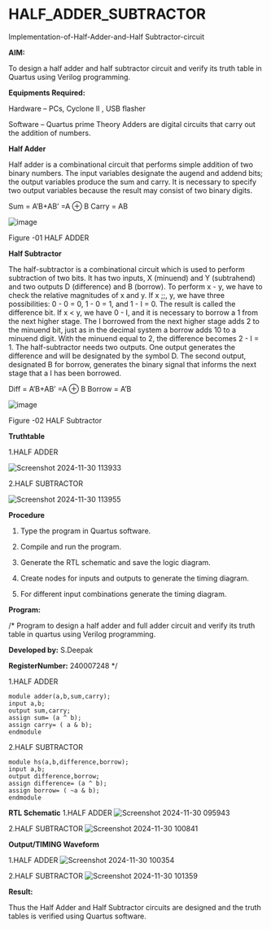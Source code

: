# HALF_ADDER_SUBTRACTOR

Implementation-of-Half-Adder-and-Half Subtractor-circuit

**AIM:**

To design a half adder and half subtractor circuit and verify its truth table in Quartus using Verilog programming.

**Equipments Required:**

Hardware – PCs, Cyclone II , USB flasher 

Software – Quartus prime Theory Adders are digital circuits that carry out the addition of numbers.

**Half Adder**

Half adder is a combinational circuit that performs simple addition of two binary numbers. The input variables designate the augend and addend bits; the output variables produce the sum and carry. It is necessary to specify two output variables because the result may consist of two binary digits.

Sum = A’B+AB’ =A ⊕ B Carry = AB

![image](https://github.com/naavaneetha/HALF_ADDER_SUBTRACTOR/assets/154305477/bd4a0b2c-cdbc-4184-ab08-81578f121e1f)

Figure -01 HALF ADDER

**Half Subtractor**

The half-subtractor is a combinational circuit which is used to perform subtraction of two bits. It has two inputs, X (minuend) and Y (subtrahend) and two outputs D (difference) and B (borrow). To perform x - y, we have to check the relative magnitudes of x and y. If x ;;, y, we have three possibilities: 0 - 0 = 0, 1 - 0 = 1, and 1 - I = 0. The result is called the difference bit. If x < y, we have 0 - I, and it is necessary to borrow a 1 from the next higher stage. The I borrowed from the next higher stage adds 2 to the minuend bit, just as in the decimal system a borrow adds 10 to a minuend digit. With the minuend equal to 2, the difference becomes 2 - I = 1. The half-subtractor needs two outputs. One output generates the difference and will be designated by the symbol D. The second output, designated B for borrow, generates the binary signal that informs the next stage that a I has been borrowed. 

Diff = A’B+AB’ =A ⊕ B
Borrow = A’B

 ![image](https://github.com/naavaneetha/HALF_ADDER_SUBTRACTOR/assets/154305477/d76b099c-513f-4e7c-843a-e2fd028a531a)

Figure -02 HALF Subtractor

**Truthtable**

1.HALF ADDER

![Screenshot 2024-11-30 113933](https://github.com/user-attachments/assets/6b122bcb-0f58-4f81-a0a5-48f178b92444)


2.HALF SUBTRACTOR

![Screenshot 2024-11-30 113955](https://github.com/user-attachments/assets/818543b1-98eb-4f77-89d3-ffc62808b5b4)



**Procedure**

1.	Type the program in Quartus software.

2.	Compile and run the program.

3.	Generate the RTL schematic and save the logic diagram.

4.	Create nodes for inputs and outputs to generate the timing diagram.

5.	For different input combinations generate the timing diagram.


**Program:**

/* Program to design a half adder and full adder circuit and verify its truth table in quartus using Verilog programming.


**Developed by:** S.Deepak

**RegisterNumber:** 240007248 */

1.HALF ADDER
```
module adder(a,b,sum,carry);
input a,b;
output sum,carry;
assign sum= (a ^ b);
assign carry= ( a & b);
endmodule
```


2.HALF SUBTRACTOR
```
module hs(a,b,difference,borrow);
input a,b;
output difference,borrow;
assign difference= (a ^ b);
assign borrow= ( ~a & b);
endmodule
```


**RTL Schematic**
1.HALF ADDER
![Screenshot 2024-11-30 095943](https://github.com/user-attachments/assets/d79a409a-1ece-4610-b3d1-dca2128c604b)

2.HALF SUBTRACTOR
![Screenshot 2024-11-30 100841](https://github.com/user-attachments/assets/fcf38abb-4df7-41ca-bea3-f5d7a2b56a9d)



**Output/TIMING Waveform**

1.HALF ADDER
![Screenshot 2024-11-30 100354](https://github.com/user-attachments/assets/d72086ae-0fa3-4eea-a508-3b6bc172050f)

2.HALF SUBTRACTOR
![Screenshot 2024-11-30 101359](https://github.com/user-attachments/assets/9facf77d-f687-41a6-a06d-40fecbb6ee97)



**Result:**

Thus the Half Adder and Half Subtractor circuits are designed and the truth tables is verified using Quartus software.
